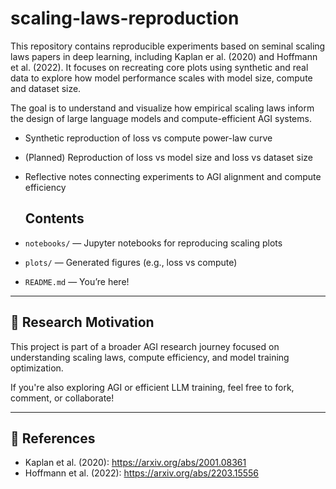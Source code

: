 # scaling-laws-reproduction
This repository contains reproducible experiments based on seminal scaling laws papers in deep learning, including Kaplan er al. (2020) and Hoffmann et al. (2022). It focuses on recreating core plots using synthetic and real data to explore how model performance scales with model size, compute and dataset size. 

The goal is to understand and visualize how empirical scaling laws inform the design of large language models and compute-efficient AGI systems.

- Synthetic reproduction of loss vs compute power-law curve
- (Planned) Reproduction of loss vs model size and loss vs dataset size
- Reflective notes connecting experiments to AGI alignment and compute efficiency


  ## Contents

- `notebooks/` — Jupyter notebooks for reproducing scaling plots
- `plots/` — Generated figures (e.g., loss vs compute)
- `README.md` — You’re here!


---

## 🧠 Research Motivation

This project is part of a broader AGI research journey focused on understanding scaling laws, compute efficiency, and model training optimization.

If you're also exploring AGI or efficient LLM training, feel free to fork, comment, or collaborate!

---

## 📎 References

- Kaplan et al. (2020): https://arxiv.org/abs/2001.08361
- Hoffmann et al. (2022): https://arxiv.org/abs/2203.15556
